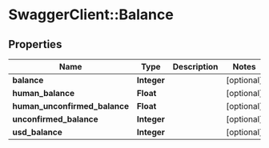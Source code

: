 # SwaggerClient::Balance

## Properties
Name | Type | Description | Notes
------------ | ------------- | ------------- | -------------
**balance** | **Integer** |  | [optional] 
**human_balance** | **Float** |  | [optional] 
**human_unconfirmed_balance** | **Float** |  | [optional] 
**unconfirmed_balance** | **Integer** |  | [optional] 
**usd_balance** | **Integer** |  | [optional] 


